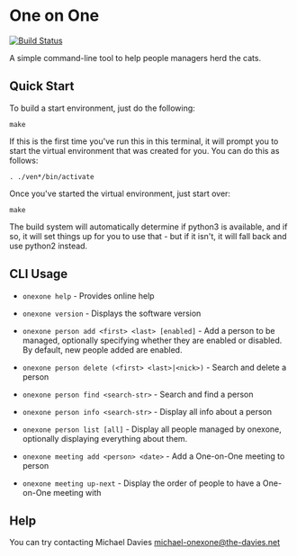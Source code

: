 # One on One

[![Build Status](https://travis-ci.com/mrda/onexone.svg?branch=master)](https://travis-ci.com/mrda/onexone)

A simple command-line tool to help people managers herd the cats.

## Quick Start

To build a start environment, just do the following:

    make
    
If this is the first time you've run this in this terminal, it will prompt you to start the virtual environment that was created for you.  You can do this as follows:

    . ./ven*/bin/activate

Once you've started the virtual environment, just start over:

    make 
    
The build system will automatically determine if python3 is available, and if so, it will set things up for you to use that - but if it isn't, it will fall back and use python2 instead.

## CLI Usage

* `onexone help` - Provides online help
* `onexone version` - Displays the software version

* `onexone person add <first> <last> [enabled]` - Add a person to be managed, optionally specifying whether they are enabled or disabled.  By default, new people added are enabled.
* `onexone person delete (<first> <last>|<nick>)` - Search and delete a person
* `onexone person find <search-str>` - Search and find a person
* `onexone person info <search-str>` - Display all info about a person
* `onexone person list [all]` - Display all people managed by onexone, optionally displaying everything about them.

* `onexone meeting add <person> <date>` - Add a One-on-One meeting to person
* `onexone meeting up-next` - Display the order of people to have a One-on-One meeting with

## Help

You can try contacting Michael Davies <michael-onexone@the-davies.net>


